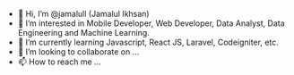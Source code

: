 - 👋 Hi, I’m @jamalull (Jamalul Ikhsan)
- 👀 I’m interested in Mobile Developer, Web Developer, Data Analyst, Data Engineering and Machine Learning.
- 🌱 I’m currently learning Javascript, React JS, Laravel, Codeigniter, etc.
- 💞️ I’m looking to collaborate on ...
- 📫 How to reach me ...

<!---
jamalull/jamalull is a ✨ special ✨ repository because its `README.md` (this file) appears on your GitHub profile.
You can click the Preview link to take a look at your changes.
--->
